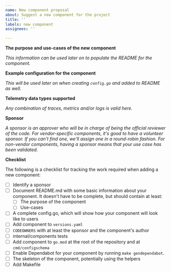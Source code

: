 ```yaml
---
name: New component proposal
about: Suggest a new component for the project
title: ''
labels: new component
assignees: ''

---
```


**The purpose and use-cases of the new component**

*This information can be used later on to populate the README for the component.*

**Example configuration for the component**

*This will be used later on when creating `config.go` and added to README as well.*

**Telemetry data types supported**

*Any combination of traces, metrics and/or logs is valid here.*

**Sponsor**

*A sponsor is an approver who will be in charge of being the official reviewer of the code. For vendor-specific components, it's good to have a volunteer sponsor. If you can't find one, we'll assign one in a round-robin fashion. For non-vendor components, having a sponsor means that your use case has been validated.*

**Checklist**

The following is a checklist for tracking the work required when adding a new component:

- [ ] Identify a sponsor
- [ ] Document README.md with some basic information about your component. It doesn't have to be complete, but should contain at least:
  - [ ] The purpose of the component
  - [ ] Use-cases
- [ ] A complete config.go, which will show how your component will look like to users
- [ ] Add component to `versions.yaml`
- [ ] `CODEOWNERS` with at least the sponsor and the component's author
- [ ] internal/components tests
- [ ] Add component to `go.mod` at the root of the repository and at `cmd/configschema`
- [ ] Enable Dependabot for your component by running `make gendependabot`.
- [ ] The skeleton of the component, potentially using the helpers
- [ ] Add Makefile

